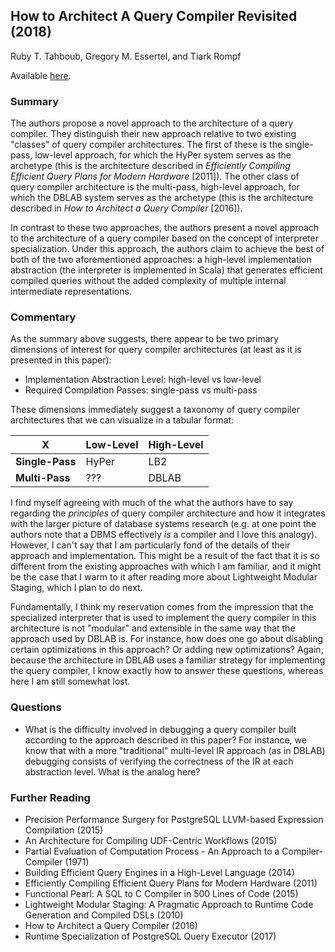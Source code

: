 ## How to Architect A Query Compiler Revisited (2018)

Ruby T. Tahboub, Gregory M. Essertel, and Tiark Rompf

Available [here](https://www.cs.purdue.edu/homes/rompf/papers/tahboub-sigmod18.pdf).

### Summary

The authors propose a novel approach to the architecture of a query compiler. They distinguish their new approach relative to two existing "classes" of query compiler architectures. The first of these is the single-pass, low-level approach, for which the HyPer system serves as the archetype (this is the architecture described in _Efficiently Compiling Efficient Query Plans for Modern Hardware_ [2011]). The other class of query compiler architecture is the multi-pass, high-level approach, for which the DBLAB system serves as the archetype (this is the architecture described in _How to Architect a Query Compiler_ [2016]).

In contrast to these two approaches, the authors present a novel approach to the architecture of a query compiler based on the concept of interpreter specialization. Under this approach, the authors claim to achieve the best of both of the two aforementioned approaches: a high-level implementation abstraction (the interpreter is implemented in Scala) that generates efficient compiled queries without the added complexity of multiple internal intermediate representations.

### Commentary

As the summary above suggests, there appear to be two primary dimensions of interest for query compiler architectures (at least as it is presented in this paper):

- Implementation Abstraction Level: high-level vs low-level
- Required Compilation Passes: single-pass vs multi-pass

These dimensions immediately suggest a taxonomy of query compiler architectures that we can visualize in a tabular format:

| X | **Low-Level** | **High-Level** |
| --- | --- | --- |
| **Single-Pass** | HyPer | LB2 |
| **Multi-Pass** | ??? | DBLAB |

I find myself agreeing with much of the what the authors have to say regarding the _principles_ of query compiler architecture and how it integrates with the larger picture of database systems research (e.g. at one point the authors note that a DBMS effectively _is_ a compiler and I love this analogy). However, I can't say that I am particularly fond of the details of their approach and implementation. This might be a result of the fact that it is so different from the existing approaches with which I am familiar, and it might be the case that I warm to it after reading more about Lightweight Modular Staging, which I plan to do next.

Fundamentally, I think my reservation comes from the impression that the specialized interpreter that is used to implement the query compiler in this architecture is not "modular" and extensible in the same way that the approach used by DBLAB is. For instance, how does one go about disabling certain optimizations in this approach? Or adding new optimizations? Again, because the architecture in DBLAB uses a familiar strategy for implementing the query compiler, I know exactly how to answer these questions, whereas here I am still somewhat lost.

### Questions

- What is the difficulty involved in debugging a query compiler built according to the approach described in this paper? For instance, we know that with a more "traditional" multi-level IR approach (as in DBLAB) debugging consists of verifying the correctness of the IR at each abstraction level. What is the analog here?

### Further Reading

- Precision Performance Surgery for PostgreSQL LLVM-based Expression Compilation (2015)
- An Architecture for Compiling UDF-Centric Workflows (2015)
- Partial Evaluation of Computation Process - An Approach to a Compiler-Compiler (1971)
- Building Efficient Query Engines in a High-Level Language (2014)
- Efficiently Compiling Efficient Query Plans for Modern Hardware (2011)
- Functional Pearl: A SQL to C Compiler in 500 Lines of Code (2015)
- Lightweight Modular Staging: A Pragmatic Approach to Runtime Code Generation and Compiled DSLs (2010)
- How to Architect a Query Compiler (2016)
- Runtime Specialization of PostgreSQL Query Executor (2017)
